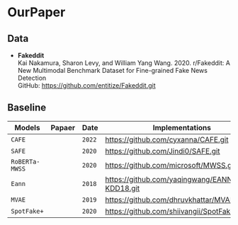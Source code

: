 # OurPaper

## Data
* **Fakeddit** \
Kai Nakamura, Sharon Levy, and William Yang Wang. 2020. r/Fakeddit: A New Multimodal Benchmark Dataset for Fine-grained Fake News Detection \
GitHub: https://github.com/entitize/Fakeddit.git 

## Baseline

| Models           | Papaer| Date          | Implementations                                              | Framework      |
|------------------|-------| --------------|--------------------------------------------------------------|----------------|
| `CAFE`           |       | `2022`        | https://github.com/cyxanna/CAFE.git                          | `PyTorch`      |
| `SAFE`           |       | `2020`        | https://github.com/Jindi0/SAFE.git                           | `TensorFlow`   | 
| `RoBERTa-MWSS`   |       | `2020`        | https://github.com/microsoft/MWSS.git                        | `PyTorch`      |
| `Eann`           |       | `2018`        | https://github.com/yaqingwang/EANN-KDD18.git                 | `PyTorch`      |
| `MVAE`           |       | `2019`        | https://github.com/dhruvkhattar/MVAE.git                     | `Keras`        |
| `SpotFake+`      |       | `2020`        | https://github.com/shiivangii/SpotFakePlus.git               | `Keras`        |
